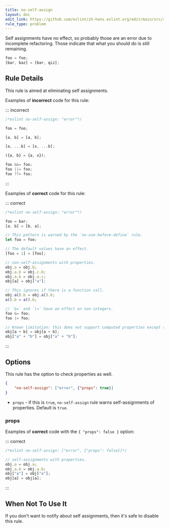 ```yaml
---
title: no-self-assign
layout: doc
edit_link: https://github.com/eslint/zh-hans.eslint.org/edit/main/src/rules/no-self-assign.md
rule_type: problem
---
```




Self assignments have no effect, so probably those are an error due to incomplete refactoring.
Those indicate that what you should do is still remaining.

```js
foo = foo;
[bar, baz] = [bar, qiz];
```

## Rule Details

This rule is aimed at eliminating self assignments.

Examples of **incorrect** code for this rule:

::: incorrect

```js
/*eslint no-self-assign: "error"*/

foo = foo;

[a, b] = [a, b];

[a, ...b] = [x, ...b];

({a, b} = {a, x});

foo &&= foo;
foo ||= foo;
foo ??= foo;
```

:::

Examples of **correct** code for this rule:

::: correct

```js
/*eslint no-self-assign: "error"*/

foo = bar;
[a, b] = [b, a];

// This pattern is warned by the `no-use-before-define` rule.
let foo = foo;

// The default values have an effect.
[foo = 1] = [foo];

// non-self-assignments with properties.
obj.a = obj.b;
obj.a.b = obj.c.b;
obj.a.b = obj.a.c;
obj[a] = obj["a"];

// This ignores if there is a function call.
obj.a().b = obj.a().b;
a().b = a().b;

// `&=` and `|=` have an effect on non-integers.
foo &= foo;
foo |= foo;

// Known limitation: this does not support computed properties except single literal or single identifier.
obj[a + b] = obj[a + b];
obj["a" + "b"] = obj["a" + "b"];
```

:::

## Options

This rule has the option to check properties as well.

```json
{
    "no-self-assign": ["error", {"props": true}]
}
```

* `props` - if this is `true`, `no-self-assign` rule warns self-assignments of properties. Default is `true`.

### props

Examples of **correct** code with the `{ "props": false }` option:

::: correct

```js
/*eslint no-self-assign: ["error", {"props": false}]*/

// self-assignments with properties.
obj.a = obj.a;
obj.a.b = obj.a.b;
obj["a"] = obj["a"];
obj[a] = obj[a];
```

:::

## When Not To Use It

If you don't want to notify about self assignments, then it's safe to disable this rule.
